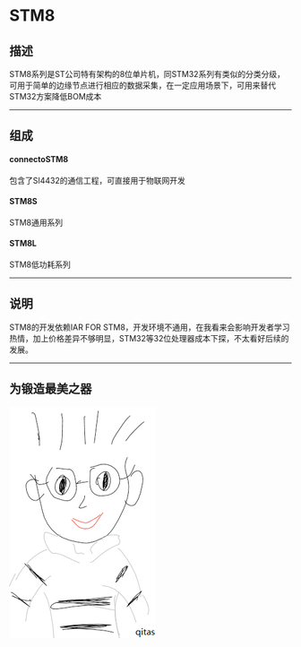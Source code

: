 
# STM8

## 描述

STM8系列是ST公司特有架构的8位单片机，同STM32系列有类似的分类分级，可用于简单的边缘节点进行相应的数据采集，在一定应用场景下，可用来替代STM32方案降低BOM成本

---
## 组成

####  connectoSTM8

包含了SI4432的通信工程，可直接用于物联网开发


####  STM8S

STM8通用系列

####  STM8L

STM8低功耗系列

---
## 说明

STM8的开发依赖IAR FOR STM8，开发环境不通用，在我看来会影响开发者学习热情，加上价格差异不够明显，STM32等32位处理器成本下探，不太看好后续的发展。

---

## 为锻造最美之器

[![sites](qitas/qitas.png)](http://www.qitas.cn)